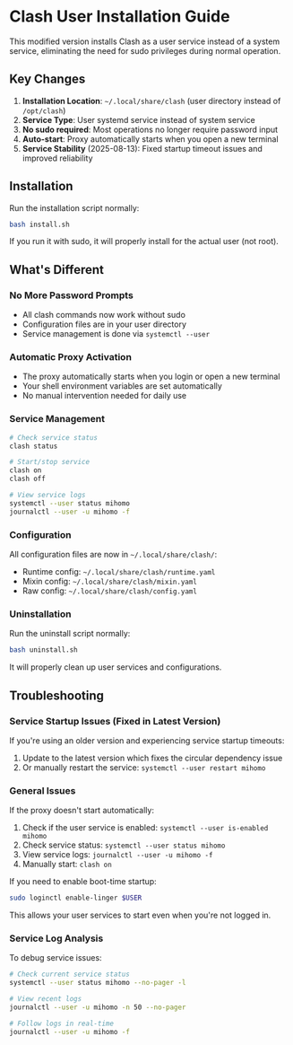 # Clash User Installation Guide

This modified version installs Clash as a user service instead of a system service, eliminating the need for sudo privileges during normal operation.

## Key Changes

1. **Installation Location**: `~/.local/share/clash` (user directory instead of `/opt/clash`)
2. **Service Type**: User systemd service instead of system service
3. **No sudo required**: Most operations no longer require password input
4. **Auto-start**: Proxy automatically starts when you open a new terminal
5. **Service Stability** (2025-08-13): Fixed startup timeout issues and improved reliability

## Installation

Run the installation script normally:
```bash
bash install.sh
```

If you run it with sudo, it will properly install for the actual user (not root).

## What's Different

### No More Password Prompts
- All clash commands now work without sudo
- Configuration files are in your user directory
- Service management is done via `systemctl --user`

### Automatic Proxy Activation
- The proxy automatically starts when you login or open a new terminal
- Your shell environment variables are set automatically
- No manual intervention needed for daily use

### Service Management
```bash
# Check service status
clash status

# Start/stop service
clash on
clash off

# View service logs
systemctl --user status mihomo
journalctl --user -u mihomo -f
```

### Configuration
All configuration files are now in `~/.local/share/clash/`:
- Runtime config: `~/.local/share/clash/runtime.yaml`
- Mixin config: `~/.local/share/clash/mixin.yaml`
- Raw config: `~/.local/share/clash/config.yaml`

### Uninstallation
Run the uninstall script normally:
```bash
bash uninstall.sh
```

It will properly clean up user services and configurations.

## Troubleshooting

### Service Startup Issues (Fixed in Latest Version)
If you're using an older version and experiencing service startup timeouts:
1. Update to the latest version which fixes the circular dependency issue
2. Or manually restart the service: `systemctl --user restart mihomo`

### General Issues
If the proxy doesn't start automatically:
1. Check if the user service is enabled: `systemctl --user is-enabled mihomo`
2. Check service status: `systemctl --user status mihomo`
3. View service logs: `journalctl --user -u mihomo -f`
4. Manually start: `clash on`

If you need to enable boot-time startup:
```bash
sudo loginctl enable-linger $USER
```

This allows your user services to start even when you're not logged in.

### Service Log Analysis
To debug service issues:
```bash
# Check current service status
systemctl --user status mihomo --no-pager -l

# View recent logs
journalctl --user -u mihomo -n 50 --no-pager

# Follow logs in real-time
journalctl --user -u mihomo -f
```
